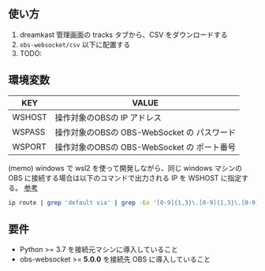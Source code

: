 ## 使い方

1. dreamkast 管理画面の tracks タブから、CSV をダウンロードする
2. `obs-websocket/csv` 以下に配置する
3. TODO:

## 環境変数

  | KEY | VALUE |
  |---|---|
  | WSHOST | 操作対象のOBSの IP アドレス |
  | WSPASS | 操作対象のOBSの OBS-WebSocket の パスワード|
  | WSPORT | 操作対象のOBSの OBS-WebSocket の ポート番号|

(memo) windows で wsl2 を使って開発しながら、同じ windows マシンの OBS に接続する場合は以下のコマンドで出力される IP を WSHOST に指定する。 [参考](https://qiita.com/samunohito/items/019c1432161a950892be)
```bash
ip route | grep 'default via' | grep -Eo '[0-9]{1,3}\.[0-9]{1,3}\.[0-9]{1,3}\.[0-9]{1,3}'
```

## 要件
- Python >= 3.7  を接続元マシンに導入していること
- obs-websocket >= **5.0.0** を接続先 OBS に導入していること
